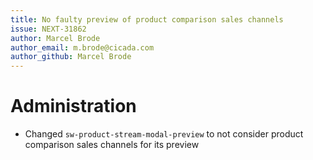 ```yaml
---
title: No faulty preview of product comparison sales channels
issue: NEXT-31862
author: Marcel Brode
author_email: m.brode@cicada.com
author_github: Marcel Brode
---
```

# Administration
* Changed `sw-product-stream-modal-preview` to not consider product comparison sales channels for its preview
